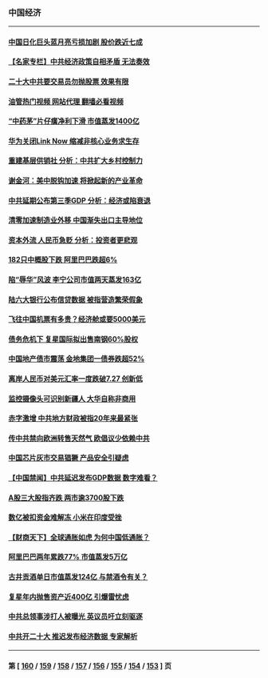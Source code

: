 ### 中国经济
---
#### [中国日化巨头蓝月亮亏损加剧 股价跌近七成](../../pages/ncid283/n13850462.md?10220845) 
#### [【名家专栏】中共经济政策自相矛盾 无法奏效](../../pages/ncid283/n13850054.md?10220845) 
#### [二十大中共要交易员勿抛股票 效果有限](../../pages/ncid283/n13850416.md?10220845) 
#### [油管热门视频 网站代理 翻墙必看视频](http://132.145.103.77:81/youtube.html?10220845)
#### [“中药茅”片仔癀净利下滑 市值蒸发1400亿](../../pages/ncid283/n13850418.md?10220845) 
#### [华为关闭Link Now 缩减⾮核⼼业务求生存](../../pages/ncid283/n13850306.md?10220845) 
#### [重建基层供销社 分析：中共扩大乡村控制力](../../pages/ncid283/n13850350.md?10220845) 
#### [谢金河：美中脱钩加速 将掀起新的产业革命](../../pages/ncid283/n13850062.md?10220845) 
#### [中共延期公布第三季GDP 分析：经济或陷衰退](../../pages/ncid283/n13850045.md?10220845) 
#### [清零加速制造业外移 中国渐失出口主导地位](../../pages/ncid283/n13850040.md?10220845) 
#### [资本外流 人民币急贬 分析：投资者更悲观](../../pages/ncid283/n13849807.md?10220845) 
#### [182只中概股下跌 阿里巴巴跌超6%](../../pages/ncid283/n13849721.md?10220845) 
#### [陷“辱华”风波 李宁公司市值两天蒸发163亿](../../pages/ncid283/n13849694.md?10220845) 
#### [陆六大银行公布信贷数据 被指营造繁荣假象](../../pages/ncid283/n13849325.md?10220845) 
#### [飞往中国机票有多贵？经济舱或要5000美元](../../pages/ncid283/n13849214.md?10220845) 
#### [债务危机下 复星国际拟出售南钢60%股权](../../pages/ncid283/n13849179.md?10220845) 
#### [中国地产债市震荡 金地集团一债券跌超52%](../../pages/ncid283/n13849026.md?10220845) 
#### [离岸人民币对美元汇率一度跌破7.27 创新低](../../pages/ncid283/n13849011.md?10220845) 
#### [监控摄像头可识别新疆人 大华自称非商用](../../pages/ncid283/n13848882.md?10220845) 
#### [赤字激增 中共地方财政被指20年来最紧张](../../pages/ncid283/n13848516.md?10220845) 
#### [传中共禁向欧洲转售天然气 欧倡议少依赖中共](../../pages/ncid283/n13848689.md?10220845) 
#### [中国芯片灰市交易猖獗 产品安全引疑虑](../../pages/ncid283/n13848624.md?10220845) 
#### [【中国禁闻】中共延迟发布GDP数据 数字难看？](../../pages/ncid283/n13848660.md?10220845) 
#### [A股三大股指齐跌 两市逾3700股下跌](../../pages/ncid283/n13848400.md?10220845) 
#### [数亿被扣资金难解冻 小米在印度受挫](../../pages/ncid283/n13848429.md?10220845) 
#### [【财商天下】全球通胀如虎 为何中国低通胀？](../../pages/ncid283/n13848144.md?10220845) 
#### [阿里巴巴两年累跌77% 市值蒸发5万亿](../../pages/ncid283/n13848248.md?10220845) 
#### [古井贡酒单日市值蒸发124亿 与禁酒令有关？](../../pages/ncid283/n13848170.md?10220845) 
#### [复星年内抛售资产近400亿 引爆雷忧虑](../../pages/ncid283/n13848096.md?10220845) 
#### [中共总领事涉打人被曝光 英议员吁立刻驱逐](../../pages/ncid283/n13848093.md?10220845) 
#### [中共开二十大 推迟发布经济数据 专家解析](../../pages/ncid283/n13847806.md?10220845) 

---
#### 第 [ [160](./160.md?10220845) / [159](./159.md?10220845) / [158](./158.md?10220845) / [157](./157.md?10220845) / [156](./156.md?10220845) / [155](./155.md?10220845) / [154](./154.md?10220845) / [153](./153.md?10220845) ] 页
